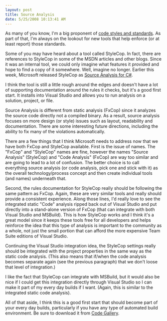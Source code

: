 ```yaml
---
layout: post
title: Source Analysis
date: 5/25/2008 10:13:41 AM
---
```


As many of you know, I'm a big proponent of [code styles and standards](http://geekswithblogs.net/sdorman/category/6657.aspx). As part of that, I'm always on the lookout for new tools that help enforce (or at least report) those standards. 

Some of you may have heard about a tool called StyleCop. In fact, there are references to StyleCop in some of the MSDN articles and other blogs. Since it was an internal tool, we could only imagine what features it provided and hope to find a copy of it somewhere. Well, imagine no longer. Earlier this week, Microsoft released StyleCop as [Source Analysis for C#](http://blogs.msdn.com/sourceanalysis/archive/2008/05/23/announcing-the-release-of-microsoft-source-analysis.aspx). 

I think the tool is still a little rough around the edges and doesn't have a lot of supporting documentation around the rules it checks, but it's a good first start. It installs into Visual Studio and allows you to run analysis on a solution, project, or file.

Source Analysis is different from static analysis (FxCop) since it analyzes the source code directly not a compiled binary. As a result, source analysis focuses on more design (or style) issues such as layout, readability and documentation. There are some interesting future directions, including the ability to fix many of the violations automatically.

There are a few things that I think Microsoft needs to address now that we have both FxCop and StyleCop available. First is the issue of names. The "FxCop" and "StyleCop" names are fine, however the names "Source Analysis" (StyleCop) and "Code Analysis" (FxCop) are way too similar and are going to lead to a lot of confusion. The better choice is to call everything source analysis (or code analysis, pick one and stick with it) as the overall technology/process concept and then create individual tools (and names) underneath that.

Second, the rules documentation for StyleCop really should be following the same pattern as FxCop. Again, these are very similar tools and really should provide a consistent experience. Along those lines, I'd really love to see the integrated static "Code" analysis ripped back out of Visual Studio and put directly into a stand-alone version of FxCop (that can integrate with both Visual Studio and MSBuild). This is how StyleCop works and I think it's a great model since it keeps these tools free for all developers and helps reinforce the idea that this type of analysis is important to the community as a whole, not just the small portion that can afford the more expensive Team Suite editions of Visual Studio.

Continuing the Visual Studio integration idea, the StyleCop settings really should be integrated with the project properties in the same way as the static code analysis. (This also means that if/when the code analysis becomes separate again (see the previous paragraph) that we don't loose that level of integration.)

I like the fact that StyleCop can integrate with MSBuild, but it would also be nice if I could get this integration directly through Visual Studio so I can make it part of my every day builds if I want. (Again, this is similar to the integrated static code analysis).

All of that aside, I think this is a good first start that should become part of your every day builds, particularly if you have any type of automated build environment. Be sure to download it from [Code Gallery](https://code.msdn.microsoft.com/Release/ProjectReleases.aspx?ProjectName=sourceanalysis).
